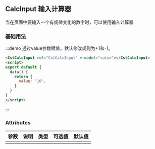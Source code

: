## CalcInput 输入计算器

当在页面中要输入一个有规律变化的数字时，可以使用输入计算器

### 基础用法

:::demo 通过value参数赋值，默认修改规则为+1和-1。
```html
<CstCalcInput ref="CstCalcInput" v-model="value"></CstCalcInput>
<script>
export default {
  data() {
    return {
      value: '10',
    }
  }
}
</script>
```
:::

### Attributes
| 参数      | 说明          | 类型      | 可选值                           | 默认值  |
|---------- |-------------- |---------- |--------------------------------  |-------- |
|  |  |  |  |  |
